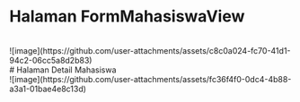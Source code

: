 # Halaman FormMahasiswaView
<br>
![image](https://github.com/user-attachments/assets/c8c0a024-fc70-41d1-94c2-06cc5a8d2b83)
<br>
# Halaman Detail Mahasiswa
<br>
![image](https://github.com/user-attachments/assets/fc36f4f0-0dc4-4b88-a3a1-01bae4e8c13d)

